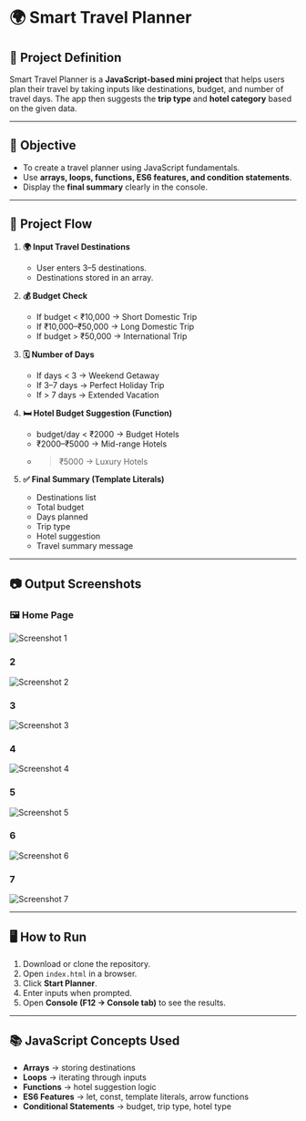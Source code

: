 # 🌍 Smart Travel Planner

## 📌 Project Definition
Smart Travel Planner is a **JavaScript-based mini project** that helps users plan their travel by taking inputs like destinations, budget, and number of travel days. The app then suggests the **trip type** and **hotel category** based on the given data.

---

## 🎯 Objective
- To create a travel planner using JavaScript fundamentals.  
- Use **arrays, loops, functions, ES6 features, and condition statements**.  
- Display the **final summary** clearly in the console.  

---

## 🧩 Project Flow
1. **🌍 Input Travel Destinations**  
   - User enters 3–5 destinations.  
   - Destinations stored in an array.  

2. **💰 Budget Check**  
   - If budget < ₹10,000 → Short Domestic Trip  
   - If ₹10,000–₹50,000 → Long Domestic Trip  
   - If budget > ₹50,000 → International Trip  

3. **🗓️ Number of Days**  
   - If days < 3 → Weekend Getaway  
   - If 3–7 days → Perfect Holiday Trip  
   - If > 7 days → Extended Vacation  

4. **🛏️ Hotel Budget Suggestion (Function)**  
   - budget/day < ₹2000 → Budget Hotels  
   - ₹2000–₹5000 → Mid-range Hotels  
   - > ₹5000 → Luxury Hotels  

5. **✅ Final Summary (Template Literals)**  
   - Destinations list  
   - Total budget  
   - Days planned  
   - Trip type  
   - Hotel suggestion  
   - Travel summary message  

---




## 📷 Output Screenshots

### 🖼️ Home Page
![Screenshot 1](screenshots/Travel1.png)

### 2
![Screenshot 2](screenshots/TravelDestination1.png)

### 3
![Screenshot 3](screenshots/TravelDestination2.png)

### 4
![Screenshot 4](screenshots/TravelDestination3.png)

### 5
![Screenshot 5](screenshots/TravelBudget.png)


### 6
![Screenshot 6](screenshots/TravelDays.png)


### 7
![Screenshot 7](screenshots/Fianl_Plan.png)


---

## 🖥️ How to Run
1. Download or clone the repository.  
2. Open `index.html` in a browser.  
3. Click **Start Planner**.  
4. Enter inputs when prompted.  
5. Open **Console (F12 → Console tab)** to see the results.  

---

## 📚 JavaScript Concepts Used
- **Arrays** → storing destinations  
- **Loops** → iterating through inputs  
- **Functions** → hotel suggestion logic  
- **ES6 Features** → let, const, template literals, arrow functions  
- **Conditional Statements** → budget, trip type, hotel type  


